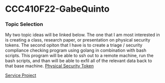 # CCC410F22-GabeQuinto

### Topic Selection

My two topic ideas will be linked below. The one that I am most interested in is creating a class, research paper, or presentation on physical security tokens. The second opiton that I have is to create a triage / security compliance checking program using golang in combination with bash scripts. This program will be able to ssh out to a remote machine, run the bash scripts, and than will be able to exfil all of the relevant data back to that base machine. 
[Physical Security Token](https://github.com/gabequinto/CCC410F22-GabeQuinto/blob/main/docs/topics/securitytokens.md)

[Service Project](https://github.com/gabequinto/CCC410F22-GabeQuinto/blob/main/docs/topics/preselected_project.md)
